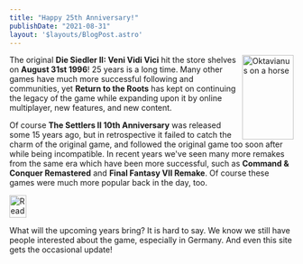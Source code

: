 ```yaml
---
title: "Happy 25th Anniversary!"
publishDate: "2021-08-31"
layout: '$layouts/BlogPost.astro'
---
```


<img alt="Oktavianus on a horse" src="/design/oktavianus_on_horse.png" width="91" height="150" style="float: right" /> The original **Die Siedler II: Veni Vidi Vici** hit the store shelves on **August 31st 1996**! 25 years is a long time. Many other games have much more successful following and communities, yet **Return to the Roots** has kept on continuing the legacy of the game while expanding upon it by online multiplayer, new features, and new content.

Of course **The Settlers II 10th Anniversary** was released some 15 years ago, but in retrospective it failed to catch the charm of the original game, and followed the original game too soon after while being incompatible. In recent years we've seen many more remakes from the same era which have been more successful, such as **Command & Conquer Remastered** and **Final Fantasy VII Remake**. Of course these games were much more popular back in the day, too.

<img alt="Reading newspaper" src="/design/inhabitant_reading_newspaper.gif" height="40" width="30" style="image-rendering: pixelated" />

What will the upcoming years bring? It is hard to say. We know we still have people interested about the game, especially in Germany. And even this site gets the occasional update!

